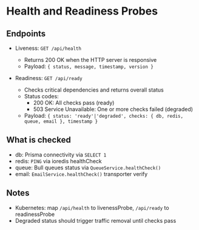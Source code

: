 # Health and Readiness Probes

## Endpoints
- Liveness: `GET /api/health`
  - Returns 200 OK when the HTTP server is responsive
  - Payload: `{ status, message, timestamp, version }`

- Readiness: `GET /api/ready`
  - Checks critical dependencies and returns overall status
  - Status codes:
    - 200 OK: All checks pass (ready)
    - 503 Service Unavailable: One or more checks failed (degraded)
  - Payload: `{ status: 'ready'|'degraded', checks: { db, redis, queue, email }, timestamp }`

## What is checked
- db: Prisma connectivity via `SELECT 1`
- redis: `PING` via ioredis healthCheck
- queue: Bull queues status via `QueueService.healthCheck()`
- email: `EmailService.healthCheck()` transporter verify

## Notes
- Kubernetes: map `/api/health` to livenessProbe, `/api/ready` to readinessProbe
- Degraded status should trigger traffic removal until checks pass
